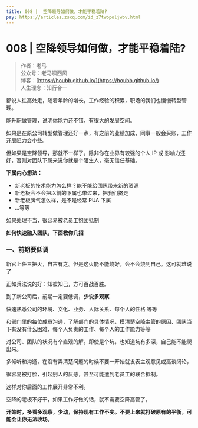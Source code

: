 ```yaml
---
title: 008 |  空降领导如何做，才能平稳着陆?
pay: https://articles.zsxq.com/id_z7twbpoljwbv.html
---
```


#  008 |  空降领导如何做，才能平稳着陆?

> 作者：老马
> <br/>公众号：老马啸西风
> <br/> 博客：[https://houbb.github.io/](https://houbb.github.io/)
> <br/> 人生理念：知行合一


都说人往高处走，随着年龄的增长，工作经验的积累，职场的我们也慢慢转型管理。

能升职做管理，说明你能力还不错，有很大的发展空间。

如果是在原公司转型做管理还好一点，有之前的业绩加成，同事一般会买账，工作开展阻力会小些。

但如果是空降领导，那就不一样了。除非你在业界有较强的个人 IP 或 影响力还好，否则对团队下属来说你就是个陌生人，毫无信任基础。

**下属内心想法：**

- 新老板的技术能力怎么样？能不能给团队带来新的资源
- 新老板会不会把以前的下属也带过来，把我们挤走
- 新老板脾气怎么样，是不是经常 PUA 下属
- ...等等

如果处理不当，很容易被老员工抱团抵制

**如何快速融入团队，下面教你几招**

### 一、前期要低调

新官上任三把火，自古有之。但是这火能不能烧好，会不会烧到自己。这可就难说了

正如兵法说的好：知彼知己，方可百战百胜。

到了新公司后，前期一定要低调，**少说多观察**

快速熟悉公司的环境、文化、业务、人际关系、每个人的性格 等等

和部门里的每位成员沟通，了解部门的具体情况，摸清楚空降主管的原因、团队当下有没有什么困难、每个人负责的工作、每个人的工作能力等等

对公司、团队的状况有个直观的解。即使是个坑，也知道坑有多深，自己能不能爬出来。

多倾听和沟通，在没有弄清楚问题的时候不要一开始就发表主观意见或高谈阔论，

很容易被打脸，引起别人的反感，甚至可能遭到老员工的联合抵制。

这样对你后面的工作展开非常不利。

空降的老板不好干，如果工作好做的话，就不需要空降高管了。

**开始时，多看多观察，少动，保持现有工作不变。不要上来就打破原有的平衡，可能会让你无法收场。**